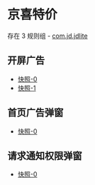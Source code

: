 # 京喜特价

存在 3 规则组 - [com.jd.jdlite](/src/apps/com.jd.jdlite.ts)

## 开屏广告

- [快照-0](https://i.gkd.li/import/12727385)
- [快照-1](https://i.gkd.li/import/13062972)

## 首页广告弹窗

- [快照-0](https://i.gkd.li/import/12727396)

## 请求通知权限弹窗

- [快照-0](https://i.gkd.li/import/13062969)
